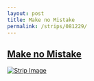 ```yaml
---
layout: post
title: Make no Mistake
permalink: /strips/081229/
---
```


## [Make no Mistake](/strips/081229/)

<a href='../images/ph081229.gif'><img src='../images/ph081229.gif' alt='Strip Image' /></a>


<!-- include copyright-strip.html -->